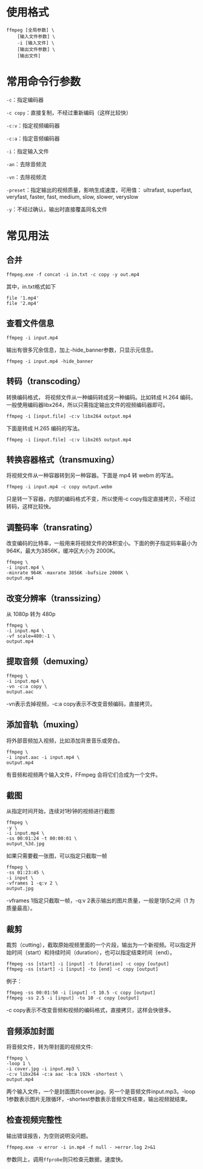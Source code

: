 # 使用格式

```shell
ffmpeg [全局参数] \
	[输入文件参数] \
	-i [输入文件] \
	[输出文件参数] \
	[输出文件]
```

# 常用命令行参数

`-c`：指定编码器

`-c copy`：直接复制，不经过重新编码（这样比较快）

`-c:v`：指定视频编码器

`-c:a`：指定音频编码器

`-i`：指定输入文件

`-an`：去除音频流

`-vn`：去除视频流

`-preset`：指定输出的视频质量，影响生成速度，可用值： ultrafast, superfast, veryfast, faster, fast, medium, slow, slower, veryslow

`-y`：不经过确认，输出时直接覆盖同名文件

# 常见用法

## 合并

```shell
ffmpeg.exe -f concat -i in.txt -c copy -y out.mp4
```

其中，in.txt格式如下

```
file '1.mp4'
file '2.mp4'
```

## 查看文件信息

```shell
ffmpeg -i input.mp4
```

输出有很多冗余信息，加上-hide_banner参数，只显示元信息。

    ffmpeg -i input.mp4 -hide_banner

## 转码（transcoding）

转换编码格式， 将视频文件从一种编码转成另一种编码。比如转成 H.264 编码，一般使用编码器libx264，所以只需指定输出文件的视频编码器即可。

    ffmpeg -i [input.file] -c:v libx264 output.mp4

下面是转成 H.265 编码的写法。

    ffmpeg -i [input.file] -c:v libx265 output.mp4

## 转换容器格式（transmuxing）

将视频文件从一种容器转到另一种容器。下面是 mp4 转 webm 的写法。

    ffmpeg -i input.mp4 -c copy output.webm

只是转一下容器，内部的编码格式不变，所以使用-c copy指定直接拷贝，不经过转码，这样比较快。

## 调整码率（transrating）

改变编码的比特率，一般用来将视频文件的体积变小。下面的例子指定码率最小为964K，最大为3856K，缓冲区大小为 2000K。

    ffmpeg \
    -i input.mp4 \
    -minrate 964K -maxrate 3856K -bufsize 2000K \
    output.mp4

## 改变分辨率（transsizing）

从 1080p 转为 480p 

    ffmpeg \
    -i input.mp4 \
    -vf scale=480:-1 \
    output.mp4

## 提取音频（demuxing）

    ffmpeg \
    -i input.mp4 \
    -vn -c:a copy \
    output.aac

-vn表示去掉视频，-c:a copy表示不改变音频编码，直接拷贝。

## 添加音轨（muxing）

将外部音频加入视频，比如添加背景音乐或旁白。

    ffmpeg \
    -i input.aac -i input.mp4 \
    output.mp4

有音频和视频两个输入文件，FFmpeg 会将它们合成为一个文件。

## 截图

从指定时间开始，连续对1秒钟的视频进行截图

    ffmpeg \
    -y \
    -i input.mp4 \
    -ss 00:01:24 -t 00:00:01 \
    output_%3d.jpg

如果只需要截一张图，可以指定只截取一帧

    ffmpeg \
    -ss 01:23:45 \
    -i input \
    -vframes 1 -q:v 2 \
    output.jpg

-vframes 1指定只截取一帧，-q:v 2表示输出的图片质量，一般是1到5之间（1 为质量最高）。

## 裁剪

裁剪（cutting），截取原始视频里面的一个片段，输出为一个新视频。可以指定开始时间（start）和持续时间（duration），也可以指定结束时间（end）。

    ffmpeg -ss [start] -i [input] -t [duration] -c copy [output]
    ffmpeg -ss [start] -i [input] -to [end] -c copy [output]

例子：

    ffmpeg -ss 00:01:50 -i [input] -t 10.5 -c copy [output]
    ffmpeg -ss 2.5 -i [input] -to 10 -c copy [output]

-c copy表示不改变音频和视频的编码格式，直接拷贝，这样会快很多。

## 音频添加封面

将音频文件，转为带封面的视频文件:

    ffmpeg \
    -loop 1 \
    -i cover.jpg -i input.mp3 \
    -c:v libx264 -c:a aac -b:a 192k -shortest \
    output.mp4

两个输入文件，一个是封面图片cover.jpg，另一个是音频文件input.mp3。-loop 1参数表示图片无限循环，-shortest参数表示音频文件结束，输出视频就结束。

## 检查视频完整性

输出错误报告，为空则说明没问题。

	ffmpeg.exe -v error -i in.mp4 -f null - >error.log 2>&1

参数同上，调用`ffprobe`则只检查元数据，速度快。